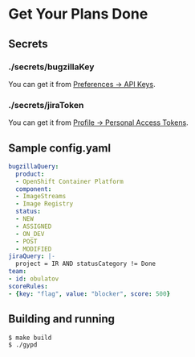 # Get Your Plans Done

## Secrets

### ./secrets/bugzillaKey

You can get it from [Preferences -> API Keys](https://bugzilla.redhat.com/userprefs.cgi?tab=apikey).

### ./secrets/jiraToken

You can get it from [Profile -> Personal Access Tokens](https://issues.redhat.com/secure/ViewProfile.jspa?selectedTab=com.atlassian.pats.pats-plugin:jira-user-personal-access-tokens).

## Sample config.yaml

```yaml
bugzillaQuery:
  product:
  - OpenShift Container Platform
  component:
  - ImageStreams
  - Image Registry
  status:
  - NEW
  - ASSIGNED
  - ON_DEV
  - POST
  - MODIFIED
jiraQuery: |-
  project = IR AND statusCategory != Done
team:
- id: obulatov
scoreRules:
- {key: "flag", value: "blocker", score: 500}
```

## Building and running

```console
$ make build
$ ./gypd
```
